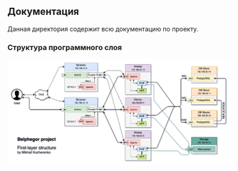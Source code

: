 ## Документация

Данная директория содержит всю документацию по проекту.

### Структура программного слоя

![First-layer](1-layer.png)
